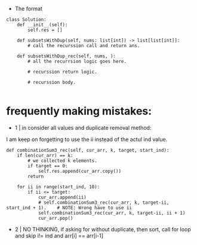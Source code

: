 - The format
```
class Solution:
    def __init__(self):
        self.res = []

    def subsetsWithDup(self, nums: list[int]) -> list[list[int]]:
        # call the recurssion call and return ans.

    def subsetsWithDup_rec(self, nums, ):
        # all the recurrsion logic goes here.

        # recurssion return logic.

        # recurssion body.
        
```


# frequently making mistakes:
- 1 | in consider all values and duplicate removal method:

I am keep on forgetting to use the ii instead of the actul ind value.
```
def combinationSum3_rec(self, cur_arr, k, target, start_ind):
    if len(cur_arr) == k:
        # we collected k elements.
        if target == 0:
            self.res.append(cur_arr.copy())
        return

    for ii in range(start_ind, 10):
        if ii <= target:
            cur_arr.append(ii)
            # self.combinationSum3_rec(cur_arr, k, target-ii, start_ind + 1).    # NOTE: Wrong have to use ii
            self.combinationSum3_rec(cur_arr, k, target-ii, ii + 1)
            cur_arr.pop()
```

- 2 | NO THINKING, if asking for without duplicate, then sort, call for loop and skip i!= ind and arr[i] == arr[i-1]

